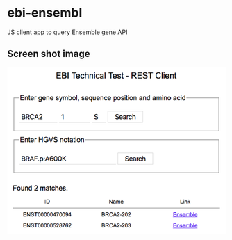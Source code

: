 # ebi-ensembl
JS client app to query Ensemble gene API

## Screen shot image
![alt text](https://github.com/rdtek/ebi-ensembl/raw/master/AppScreen.png "Screen shot of app running in web browser.")
